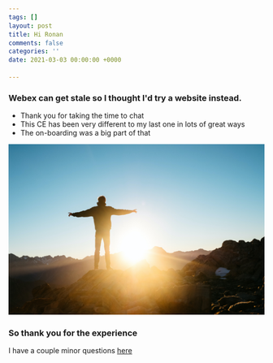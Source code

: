 ```yaml
---
tags: []
layout: post
title: Hi Ronan
comments: false
categories: ''
date: 2021-03-03 00:00:00 +0000

---
```

### Webex can get stale so I thought I'd try a website instead.

* Thank you for taking the time to chat
* This CE has been very different to my last one in lots of great ways
* The on-boarding was a big part of that

![](/uploads/pablo-heimplatz-eavs-4kngrk-unsplash.jpg)

### So thank you for the experience

I have a couple minor questions [here](https://onlinejoshdean.github.io/ce-questions/ "here")